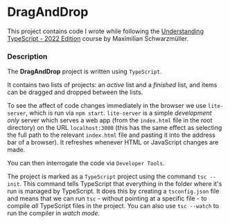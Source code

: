 # DragAndDrop
This project contains code I wrote while following the [Understanding TypeScript - 2022 Edition](https://www.udemy.com/course/understanding-typescript/) course by Maximilian Schwarzmüller.

### Description
The __DragAndDrop__ project is written using `TypeScript`.

It contains two lists of projects: an _active_ list and a _finished_ list, and
items can be dragged and dropped between the lists.

To see the affect of code changes immediately in the browser we use `lite-server`, which is run via `npm start`.
`lite-server` is a simple _development only_ server which serves a web app (from the `index.html` file in the root directory) on the URL `localhost:3000` (this has the same effect as selecting the full path to the relevant `index.html` file and pasting it into the address bar of a browser). It refreshes whenever HTML or JavaScript changes are made. 

You can then interrogate the code via `Developer Tools`.

The project is marked as a `TypeScript` project using the command `tsc --init`. This command tells TypeScript that everything in the folder where it's run is managed by TypeScript. It does this by creating a `tsconfig.json` file and means that we can run `tsc` - without pointing at a specific file - to compile _all_ TypeScript files in the project. You can also use `tsc --watch` to run the compiler in _watch mode_.
